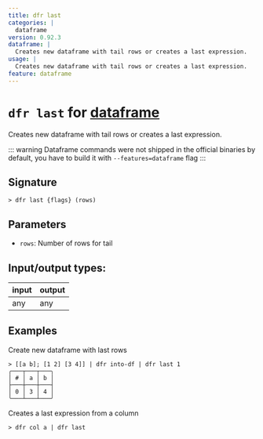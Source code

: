 ```yaml
---
title: dfr last
categories: |
  dataframe
version: 0.92.3
dataframe: |
  Creates new dataframe with tail rows or creates a last expression.
usage: |
  Creates new dataframe with tail rows or creates a last expression.
feature: dataframe
---
```

<!-- This file is automatically generated. Please edit the command in https://github.com/nushell/nushell instead. -->

# `dfr last` for [dataframe](/commands/categories/dataframe.md)

<div class='command-title'>Creates new dataframe with tail rows or creates a last expression.</div>

::: warning
Dataframe commands were not shipped in the official binaries by default, you have to build it with `--features=dataframe` flag
:::

## Signature

```> dfr last {flags} (rows)```

## Parameters

 -  `rows`: Number of rows for tail


## Input/output types:

| input | output |
| ----- | ------ |
| any   | any    |

## Examples

Create new dataframe with last rows
```nu
> [[a b]; [1 2] [3 4]] | dfr into-df | dfr last 1
╭───┬───┬───╮
│ # │ a │ b │
├───┼───┼───┤
│ 0 │ 3 │ 4 │
╰───┴───┴───╯

```

Creates a last expression from a column
```nu
> dfr col a | dfr last

```
